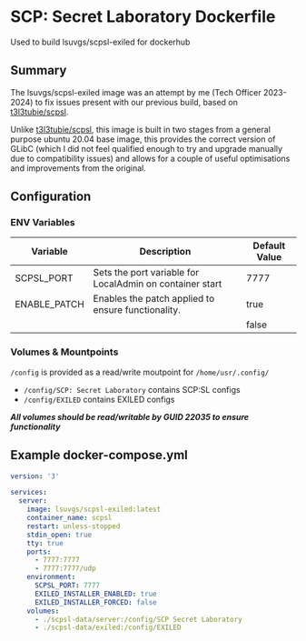 # SCP: Secret Laboratory Dockerfile
Used to build lsuvgs/scpsl-exiled for dockerhub


## Summary
The lsuvgs/scpsl-exiled image was an attempt by me (Tech Officer 2023-2024)
to fix issues present with our previous build, based on [t3l3tubie/scpsl](https://hub.docker.com/r/t3l3tubie/scpsl).

Unlike [t3l3tubie/scpsl](https://hub.docker.com/r/t3l3tubie/scpsl), this image is built in two
stages from a general purpose ubuntu 20.04 base image, this provides the correct version of GLibC 
(which I did not feel qualified enough to try and upgrade manually due to compatibility issues) 
and allows for a couple of useful optimisations and improvements from the original.


## Configuration

### ENV Variables

| Variable     | Description                                              | Default Value |
|--------------|----------------------------------------------------------|---------------|
| SCPSL_PORT   | Sets the port variable for LocalAdmin on container start | 7777          |
| ENABLE_PATCH | Enables the patch applied to ensure functionality.       | true          |
|              |                                                          | false         |


### Volumes & Mountpoints
`/config` is provided as a read/write moutpoint for `/home/usr/.config/`
- `/config/SCP: Secret Laboratory` contains SCP:SL configs
- `/config/EXILED` contains EXILED configs

**_All volumes should be read/writable by GUID 22035 to ensure functionality_**


## Example docker-compose.yml
```yaml
version: '3'

services:
  server:
    image: lsuvgs/scpsl-exiled:latest
    container_name: scpsl
    restart: unless-stopped
    stdin_open: true
    tty: true
    ports:
      - 7777:7777
      - 7777:7777/udp
    environment:
      SCPSL_PORT: 7777
      EXILED_INSTALLER_ENABLED: true
      EXILED_INSTALLER_FORCED: false
    volumes:
      - ./scpsl-data/server:/config/SCP Secret Laboratory
      - ./scpsl-data/exiled:/config/EXILED
```
